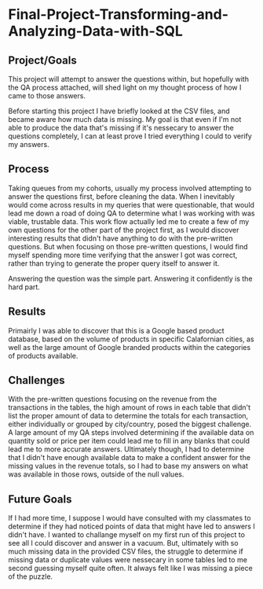 # Final-Project-Transforming-and-Analyzing-Data-with-SQL

## Project/Goals
This project will attempt to answer the questions within, but hopefully with the QA process attached, will shed light on my thought process of how I came to those answers.

Before starting this project I have briefly looked at the CSV files, and became aware how much data is missing. My goal is that even if I'm not able to produce the data that's missing if it's nessecary to answer the questions completely, I can at least prove I tried everything I could to verify my answers.

## Process

Taking queues from my cohorts, usually my process involved attempting to answer the questions first, before cleaning the data. When I inevitably would come across results in my queries that were questionable, that would lead me down a road of doing QA to determine what I was working with was viable, trustable data. This work flow actually led me to create a few of my own questions for the other part of the project first, as I would discover interesting results that didn't have anything to do with the pre-written questions. But when focusing on those pre-written questions, I would find myself spending more time verifying that the answer I got was correct, rather than trying to generate the proper query itself to answer it.

Answering the question was the simple part. Answering it confidently is the hard part.

## Results


Primairly I was able to discover that this is a Google based product database, based on the volume of products in specific Calafornian cities, as well as the large amount of Google branded products within the categories of products available.


## Challenges 

With the pre-written questions focusing on the revenue from the transactions in the tables, the high amount of rows in each table that didn't list the proper amount of data to determine the totals for each transaction, either individually or grouped by city/country, posed the biggest challenge. A large amount of my QA steps involved determining if the available data on quantity sold or price per item could lead me to fill in any blanks that could lead me to more accurate answers. Ultimately though, I had to determine that I didn't have enough available data to make a confident answer for the missing values in the revenue totals, so I had to base my answers on what was available in those rows, outside of the null values.


## Future Goals

If I had more time, I suppose I would have consulted with my classmates to determine if they had noticed points of data that might have led to answers I didn't have. I wanted to challange myself on my first run of this project to see all I could discover and answer in a vacuum. But, ultimately with so much missing data in the provided CSV files, the struggle to determine if missing data or duplicate values were nessecary in some tables led to me second guessing myself quite often. It always felt like I was missing a piece of the puzzle.
